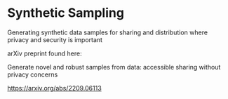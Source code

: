 # Synthetic Sampling
Generating synthetic data samples for sharing and distribution where privacy and security is important

arXiv preprint found here:

Generate novel and robust samples from data: accessible sharing without privacy concerns

https://arxiv.org/abs/2209.06113
